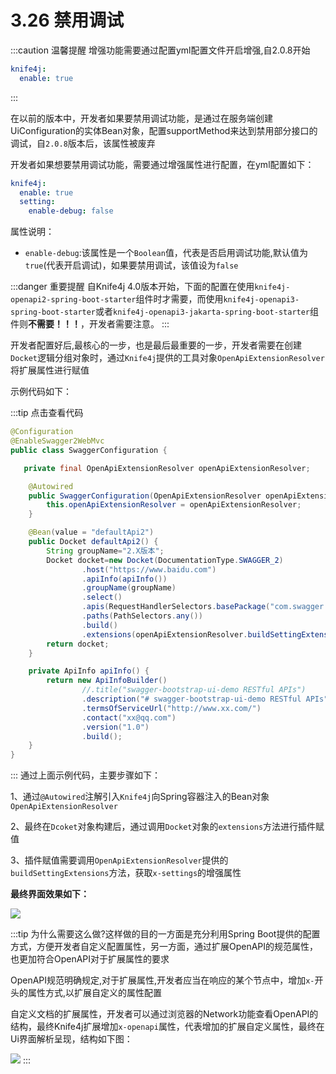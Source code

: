 # 3.26 禁用调试

:::caution 温馨提醒
增强功能需要通过配置yml配置文件开启增强,自2.0.8开始
```yml
knife4j:
  enable: true
```
:::

在以前的版本中，开发者如果要禁用调试功能，是通过在服务端创建UiConfiguration的实体Bean对象，配置supportMethod来达到禁用部分接口的调试，自`2.0.8`版本后，该属性被废弃

开发者如果想要禁用调试功能，需要通过增强属性进行配置，在yml配置如下：
```yml
knife4j:
  enable: true
  setting:
    enable-debug: false
```

属性说明：

- `enable-debug`:该属性是一个`Boolean`值，代表是否启用调试功能,默认值为`true`(代表开启调试)，如果要禁用调试，该值设为`false`


:::danger 重要提醒
自Knife4j 4.0版本开始，下面的配置在使用`knife4j-openapi2-spring-boot-starter`组件时才需要，而使用`knife4j-openapi3-spring-boot-starter`或者`knife4j-openapi3-jakarta-spring-boot-starter`组件则**不需要！！！**，开发者需要注意。
:::

开发者配置好后,最核心的一步，也是最后最重要的一步，开发者需要在创建`Docket`逻辑分组对象时，通过`Knife4j`提供的工具对象`OpenApiExtensionResolver`将扩展属性进行赋值

示例代码如下：

:::tip 点击查看代码
```java
@Configuration
@EnableSwagger2WebMvc
public class SwaggerConfiguration {

   private final OpenApiExtensionResolver openApiExtensionResolver;

    @Autowired
    public SwaggerConfiguration(OpenApiExtensionResolver openApiExtensionResolver) {
        this.openApiExtensionResolver = openApiExtensionResolver;
    }

    @Bean(value = "defaultApi2")
    public Docket defaultApi2() {
        String groupName="2.X版本";
        Docket docket=new Docket(DocumentationType.SWAGGER_2)
                .host("https://www.baidu.com")
                .apiInfo(apiInfo())
                .groupName(groupName)
                .select()
                .apis(RequestHandlerSelectors.basePackage("com.swagger.bootstrap.ui.demo.new2"))
                .paths(PathSelectors.any())
                .build()
                .extensions(openApiExtensionResolver.buildSettingExtensions());
        return docket;
    }

    private ApiInfo apiInfo() {
        return new ApiInfoBuilder()
                //.title("swagger-bootstrap-ui-demo RESTful APIs")
                .description("# swagger-bootstrap-ui-demo RESTful APIs")
                .termsOfServiceUrl("http://www.xx.com/")
                .contact("xx@qq.com")
                .version("1.0")
                .build();
    }
}
```
:::
通过上面示例代码，主要步骤如下：

1、通过`@Autowired`注解引入`Knife4j`向Spring容器注入的Bean对象`OpenApiExtensionResolver`

2、最终在`Dcoket`对象构建后，通过调用`Docket`对象的`extensions`方法进行插件赋值

3、插件赋值需要调用`OpenApiExtensionResolver`提供的`buildSettingExtensions`方法，获取`x-settings`的增强属性


**最终界面效果如下：**

![](/knife4j/images/enhance/enableDebug.png)


:::tip
为什么需要这么做?这样做的目的一方面是充分利用Spring Boot提供的配置方式，方便开发者自定义配置属性，另一方面，通过扩展OpenAPI的规范属性，也更加符合OpenAPI对于扩展属性的要求

OpenAPI规范明确规定,对于扩展属性,开发者应当在响应的某个节点中，增加`x-`开头的属性方式,以扩展自定义的属性配置

自定义文档的扩展属性，开发者可以通过浏览器的Network功能查看OpenAPI的结构，最终Knife4j扩展增加`x-openapi`属性，代表增加的扩展自定义属性，最终在Ui界面解析呈现，结构如下图：

![](/knife4j/images/documentation/setting.png)
:::


